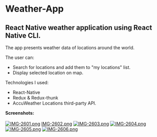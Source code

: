 # Weather-App
## React Native weather application using React Native CLI.

The app presents weather data of locations around the world. <br>

The user can: <br>
- Search for locations and add them to "my locations" list.
- Display selected location on map. 

Technologies I used:

- React-Native
- Redux & Redux-thunk
- AccuWeather Locations third-party API. 

**Screenshots:** <br> 
<br>
[![IMG-2601.png](https://i.postimg.cc/x8HPczRK/IMG-2601.png)](https://postimg.cc/H8YMNjFx)
[IMG-2602.png](https://postimg.cc/xkLbTK28)
[![IMG-2603.png](https://i.postimg.cc/wTXVzD3z/IMG-2603.png)](https://postimg.cc/RN0fQ6cp)
[![IMG-2604.png](https://i.postimg.cc/76J3W2jp/IMG-2604.png)](https://postimg.cc/Fdmkf7rZ)
[![IMG-2605.png](https://i.postimg.cc/yNdX05j6/IMG-2605.png)](https://postimg.cc/DS9XTxRR)
[![IMG-2606.png](https://i.postimg.cc/T3Tc3hWD/IMG-2606.png)](https://postimg.cc/rKY4hVjV)
